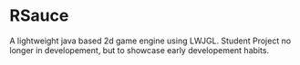 # RSauce
A lightweight java based 2d game engine using LWJGL. Student Project no longer in developement, but to showcase early developement habits.
